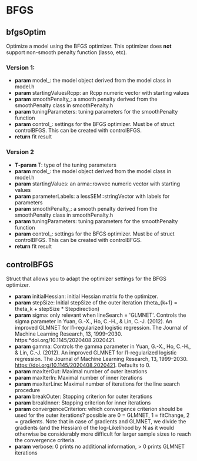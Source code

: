 # BFGS

## bfgsOptim

Optimize a model using the BFGS optimizer. This optimizer does **not** support non-smooth penalty function (lasso, etc).

### Version 1:

- **param** model_: the model object derived from the model class in model.h
- **param** startingValuesRcpp: an Rcpp numeric vector with starting values
- **param** smoothPenalty_: a smooth penalty derived from the smoothPenalty class in smoothPenalty.h
- **param** tuningParameters: tuning parameters for the smoothPenalty function
- **param** control_: settings for the BFGS optimizer. Must be of struct controlBFGS. This can be created with controlBFGS.
- **return** fit result

### Version 2

- **T-param** T: type of the tuning parameters
- **param** model_: the model object derived from the model class in model.h
- **param** startingValues: an arma::rowvec numeric vector with starting values
- **param** parameterLabels: a lessSEM::stringVector with labels for parameters
- **param** smoothPenalty_: a smooth penalty derived from the smoothPenalty class in smoothPenalty.h
- **param** tuningParameters: tuning parameters for the smoothPenalty function
- **param** control_: settings for the BFGS optimizer. Must be of struct controlBFGS. This can be created with controlBFGS.
- **return** fit result

## controlBFGS

Struct that allows you to adapt the optimizer settings for the BFGS optimizer.

- **param** initialHessian: initial Hessian matrix fo the optimizer.
- **param** stepSize: Initial stepSize of the outer iteration (theta_{k+1} = theta_k + stepSize * Stepdirection)
- **param** sigma: only relevant when lineSearch = 'GLMNET'. Controls the sigma parameter in Yuan, G.-X., Ho, C.-H., & Lin, C.-J. (2012). An improved GLMNET for l1-regularized logistic regression. The Journal of Machine Learning Research, 13, 1999–2030. https:*doi.org/10.1145/2020408.2020421.
- **param** gamma: Controls the gamma parameter in Yuan, G.-X., Ho, C.-H., & Lin, C.-J. (2012). An improved GLMNET for l1-regularized logistic regression. The Journal of Machine Learning Research, 13, 1999–2030. https://doi.org/10.1145/2020408.2020421. Defaults to 0.
- **param** maxIterOut: Maximal number of outer iterations
- **param** maxIterIn: Maximal number of inner iterations
- **param** maxIterLine: Maximal number of iterations for the line search procedure
- **param** breakOuter: Stopping criterion for outer iterations
- **param** breakInner: Stopping criterion for inner iterations
- **param** convergenceCriterion: which convergence criterion should be used for the outer iterations? possible are 0 = GLMNET, 1 = fitChange, 2 = gradients.
 Note that in case of gradients and GLMNET, we divide the gradients (and the Hessian) of the log-Likelihood by N as it would otherwise be
 considerably more difficult for larger sample sizes to reach the convergence criteria.
- **param** verbose: 0 prints no additional information, > 0 prints GLMNET iterations



